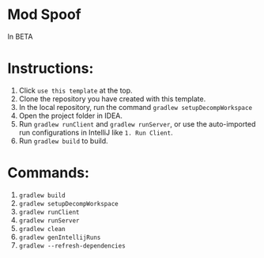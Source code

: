 # Mod Spoof

In BETA

# Instructions:

1. Click `use this template` at the top.
2. Clone the repository you have created with this template.
3. In the local repository, run the command `gradlew setupDecompWorkspace`
4. Open the project folder in IDEA.
5. Run `gradlew runClient` and `gradlew runServer`, or use the auto-imported run configurations in IntelliJ like `1. Run Client`.
6. Run `gradlew build` to build.

# Commands:

1. `gradlew build`
2. `gradlew setupDecompWorkspace`
3. `gradlew runClient`
4. `gradlew runServer`
5. `gradlew clean`
6. `gradlew genIntellijRuns`
7. `gradlew --refresh-dependencies`